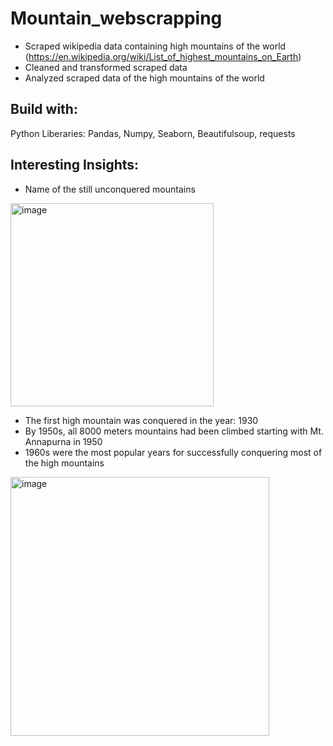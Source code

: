# Mountain_webscrapping
- Scraped wikipedia data containing high mountains of the world (https://en.wikipedia.org/wiki/List_of_highest_mountains_on_Earth)
- Cleaned and transformed scraped data 
- Analyzed scraped data of the high mountains of the world
## Build with:
Python Liberaries: Pandas, Numpy, Seaborn, Beautifulsoup, requests

## Interesting Insights:
- Name of the still unconquered mountains
<img width="325" alt="image" src="https://user-images.githubusercontent.com/89811897/218615210-1343fb3e-7940-403b-9e1e-698489f547ea.png">

- The first high mountain was conquered in the year: 1930
- By 1950s, all 8000 meters mountains had been climbed starting with Mt. Annapurna in 1950
- 1960s were the most popular years for successfully conquering most of the high mountains
<img width="414" alt="image" src="https://user-images.githubusercontent.com/89811897/218616108-9b553e69-3697-4fe4-adc0-f07c1d5957cb.png">

